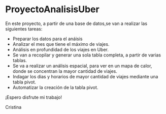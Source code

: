 # ProyectoAnalisisUber
En este proyecto, a partir de una base de datos,se van a realizar las siguientes tareas:
 * Preparar los datos para el anáisis
 * Analizar el mes que tiene el máximo de viajes.
 * Análisis en profundidad de los viajes en Uber.
 * Se van a recopilar y generar una sola tabla completa, a partir de varias tablas.
 * Se va a realizar un análisis espacial, para ver en un mapa de calor, donde se concentran la mayor cantidad de viajes.
 * Indagar los dias y horarios de mayor cantidad de viajes mediante una tabla pivot.
 * Automatizar la creación de la tabla pivot.
 
 ¡Espero disfrute mi trabajo!
 
 
 Cristina
